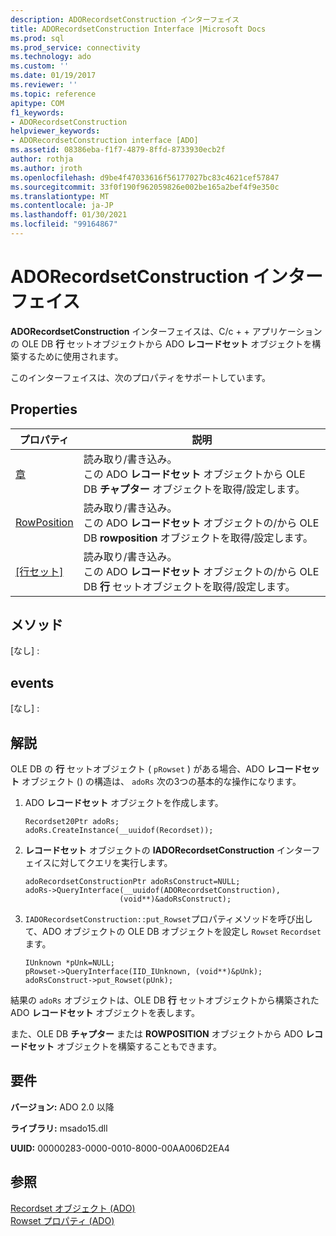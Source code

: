 ```yaml
---
description: ADORecordsetConstruction インターフェイス
title: ADORecordsetConstruction Interface |Microsoft Docs
ms.prod: sql
ms.prod_service: connectivity
ms.technology: ado
ms.custom: ''
ms.date: 01/19/2017
ms.reviewer: ''
ms.topic: reference
apitype: COM
f1_keywords:
- ADORecordsetConstruction
helpviewer_keywords:
- ADORecordsetConstruction interface [ADO]
ms.assetid: 08386eba-f1f7-4879-8ffd-8733930ecb2f
author: rothja
ms.author: jroth
ms.openlocfilehash: d9be4f47033616f56177027bc83c4621cef57847
ms.sourcegitcommit: 33f0f190f962059826e002be165a2bef4f9e350c
ms.translationtype: MT
ms.contentlocale: ja-JP
ms.lasthandoff: 01/30/2021
ms.locfileid: "99164867"
---
```

# <a name="adorecordsetconstruction-interface"></a>ADORecordsetConstruction インターフェイス
**ADORecordsetConstruction** インターフェイスは、C/c + + アプリケーションの OLE DB **行** セットオブジェクトから ADO **レコードセット** オブジェクトを構築するために使用されます。  
  
 このインターフェイスは、次のプロパティをサポートしています。  
  
## <a name="properties"></a>Properties  
  
|プロパティ|説明|  
|-|-|  
|[章](./chapter-property-ado.md)|読み取り/書き込み。<br />この ADO **レコードセット** オブジェクトから OLE DB **チャプター** オブジェクトを取得/設定します。|  
|[RowPosition](./rowposition-property-ado.md)|読み取り/書き込み。<br />この ADO **レコードセット** オブジェクトの/から OLE DB **rowposition** オブジェクトを取得/設定します。|  
|[[行セット]](./rowset-property-ado.md)|読み取り/書き込み。<br />この ADO **レコードセット** オブジェクトの/から OLE DB **行** セットオブジェクトを取得/設定します。|  
  
## <a name="methods"></a>メソッド  
 [なし] :  
  
## <a name="events"></a>events  
 [なし] :  
  
## <a name="remarks"></a>解説  
 OLE DB の **行** セットオブジェクト ( `pRowset` ) がある場合、ADO **レコードセット** オブジェクト () の構造は、 `adoRs` 次の3つの基本的な操作になります。  
  
1.  ADO **レコードセット** オブジェクトを作成します。  
  
    ```  
    Recordset20Ptr adoRs;  
    adoRs.CreateInstance(__uuidof(Recordset));  
    ```  
  
2.  **レコードセット** オブジェクトの **IADORecordsetConstruction** インターフェイスに対してクエリを実行します。  
  
    ```  
    adoRecordsetConstructionPtr adoRsConstruct=NULL;  
    adoRs->QueryInterface(__uuidof(ADORecordsetConstruction),  
                         (void**)&adoRsConstruct);  
    ```  
  
3.  `IADORecordsetConstruction::put_Rowset`プロパティメソッドを呼び出して、ADO オブジェクトの OLE DB オブジェクトを設定し `Rowset` `Recordset` ます。  
  
    ```  
    IUnknown *pUnk=NULL;  
    pRowset->QueryInterface(IID_IUnknown, (void**)&pUnk);  
    adoRsConstruct->put_Rowset(pUnk);  
    ```  
  
 結果の `adoRs` オブジェクトは、OLE DB **行** セットオブジェクトから構築された ADO **レコードセット** オブジェクトを表します。  
  
 また、OLE DB **チャプター** または **ROWPOSITION** オブジェクトから ADO **レコードセット** オブジェクトを構築することもできます。  
  
## <a name="requirements"></a>要件  
 **バージョン:** ADO 2.0 以降  
  
 **ライブラリ:** msado15.dll  
  
 **UUID:** 00000283-0000-0010-8000-00AA006D2EA4  
  
## <a name="see-also"></a>参照  
 [Recordset オブジェクト (ADO)](./recordset-object-ado.md)   
 [Rowset プロパティ (ADO)](./rowset-property-ado.md)
